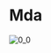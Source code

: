 # Mda

![0_0](https://psv4.userapi.com/c848436/u403384518/docs/d7/9d484146c28c/O_O.gif?extra=F3FA_y85phDEXl8kQ00x17eeHfvqHzCvxCK7is8H1hXJeEP_QYknCfLrKzIifrze0efaDedP3GMSCVdG9OoIHoJmecRzxWnVx0YOgJb9_72p1jYtnIWYahZNhHpqDfd9leskV0NHLYrAlx6p-D5Fng)

